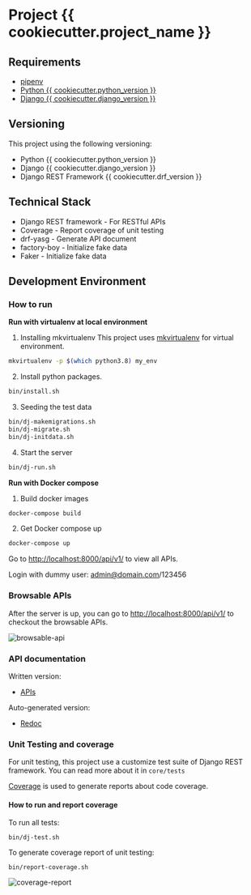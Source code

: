 # Project {{ cookiecutter.project_name }}

## Requirements
  * [pipenv](https://github.com/pypa/pipenv)
  * [Python {{ cookiecutter.python_version }}](https://www.python.org/)
  * [Django {{ cookiecutter.django_version }}](https://www.djangoproject.com/)

## Versioning

This project using the following versioning:
  * Python {{ cookiecutter.python_version }}
  * Django {{ cookiecutter.django_version }}
  * Django REST Framework {{ cookiecutter.drf_version }}

## Technical Stack

  * Django REST framework - For RESTful APIs
  * Coverage - Report coverage of unit testing
  * drf-yasg - Generate API document
  * factory-boy - Initialize fake data
  * Faker - Initialize fake data

## Development Environment

### How to run

**Run with virtualenv at local environment**

1. Installing mkvirtualenv
This project uses [mkvirtualenv](https://virtualenvwrapper.readthedocs.io/en/latest/command_ref.html) for virtual environment.

```bash
mkvirtualenv -p $(which python3.8) my_env
```

2. Install python packages.

```bash
bin/install.sh
```

3. Seeding the test data

```bash
bin/dj-makemigrations.sh
bin/dj-migrate.sh
bin/dj-initdata.sh
```

4. Start the server

```bash
bin/dj-run.sh
```

**Run with Docker compose**

1. Build docker images
```bash
docker-compose build
```

2. Get Docker compose up

```bash
docker-compose up
```

Go to [http://localhost:8000/api/v1/](http://localhost:8000/api/v1/) to view all APIs.

Login with dummy user: admin@domain.com/123456

### Browsable APIs

After the server is up, you can go to [http://localhost:8000/api/v1/](http://localhost:8000/api/v1/) to checkout the browsable APIs.

![browsable-api](https://www.evernote.com/l/AQERwsctD-tKlY6Y9m9lCSXgeKdmPicctvwB/image.png)

### API documentation
Written version:
* [APIs](doc/apis/index.md)

Auto-generated version:
* [Redoc](http://localhost:8000/redoc/)

### Unit Testing and coverage

For unit testing, this project use a customize test suite of Django REST framework. You can read more about it in `core/tests`

[Coverage](https://coverage.readthedocs.io/en/v4.5.x/) is used to generate reports about code coverage.

#### How to run and report coverage

To run all tests:

```
bin/dj-test.sh
```

To generate coverage report of unit testing:

```
bin/report-coverage.sh
```

![coverage-report](https://www.evernote.com/l/AQFaPKhM54BIA7V7LGSRBz3p7owu256MLrQB/image.png)
